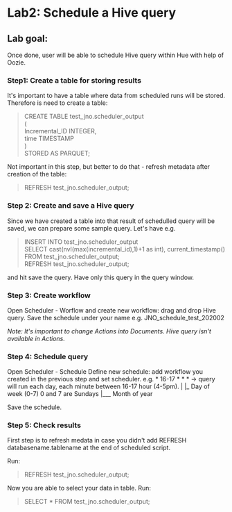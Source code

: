 # Lab2: Schedule a Hive query

## Lab goal: 
Once done, user will be able to schedule Hive query within Hue with help of Oozie. 

### Step1: Create a table for storing results
It's important to have a table where data from scheduled runs will be stored. Therefore is need to create a table: 

> CREATE TABLE test_jno.scheduler_output <br>
> ( <br>
> Incremental_ID INTEGER, <br> 
> time TIMESTAMP <br> 
> ) <br>
> STORED AS PARQUET; 

Not important in this step, but better to do that - refresh metadata after creation of the table: 

> REFRESH test_jno.scheduler_output; 


### Step 2: Create and save a Hive query
Since we have created a table into that result of schedulled query will be saved, we can prepare some sample query. Let's have e.g.

> INSERT INTO test_jno.scheduler_output <br>
> SELECT cast(nvl(max(incremental_id),1)+1 as int), current_timestamp() FROM test_jno.scheduler_output; <br>
> REFRESH test_jno.scheduler_output; <br>

and hit save the query. Have only this query in the query window. 

### Step 3: Create workflow
Open Scheduler - Worflow and create new workflow: drag and drop Hive query. 
Save the schedule under your name e.g. JNO_schedule_test_202002

<i> Note: It's important to change Actions into Documents. Hive query isn't available in Actions. </i>

### Step 4: Schedule query
Open Scheduler - Schedule
Define new schedule: add workflow you created in the previous step and set scheduler.
e.g. * 16-17 * * *  -> query will run each day, each minute between 16-17 hour (4-5pm). 
               | |_ Day of week (0-7) 0 and 7 are Sundays 
               |___ Month of year


Save the schedule.

### Step 5: Check results
First step is to refresh medata in case you didn't add REFRESH databasename.tablename at the end of scheduled script.

Run:
> REFRESH test_jno.scheduler_output; 

Now you are able to select your data in table. Run: 
> SELECT * FROM test_jno.scheduler_output;

